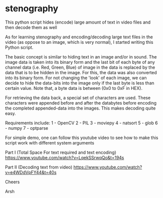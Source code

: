 # stenography
This python script hides (encode) large amount of text in video files and then decode them as well

As for learning stenography and encoding/decoding large text files in the video (as oppose to an image, which is very normal), I started writing this Python script.

The basic concept is similar to hiding text in an image and/or in sound. The image data is taken into its binary form and the last bit of each byte of any channel data (i.e. Red, Green, Blue) of image in the data is replaced by the data that is to be hidden in the image. For this, the data was also converted into its binary form. For not changing the 'look' of each image, we can decide to hide the data-bits into the image only if the last byte is less than certain value. Note that, a byte data is between (0x0 to 0xF in HEX). 

For retrieving the data back, a special set of characters are used. These characters were appended before and after the databytes before encoding the completed appended-data into the images. This makes decoding quite easy. 

Requirements include:
1 - OpenCV
2 - PIL
3 - moviepy
4 - natsort
5 - glob
6 - numpy 
7 - optparse

For simple demo, one can follow this youtube video to see how to make this script work with different system arguments 

Part I (Total Space For text required and text encoding)
https://www.youtube.com/watch?v=LqekSSrwqQo&t=194s    

Part II (Decoding text from video)
https://www.youtube.com/watch?v=e4WDdVpFY44&t=40s

Cheers 

Arsh
